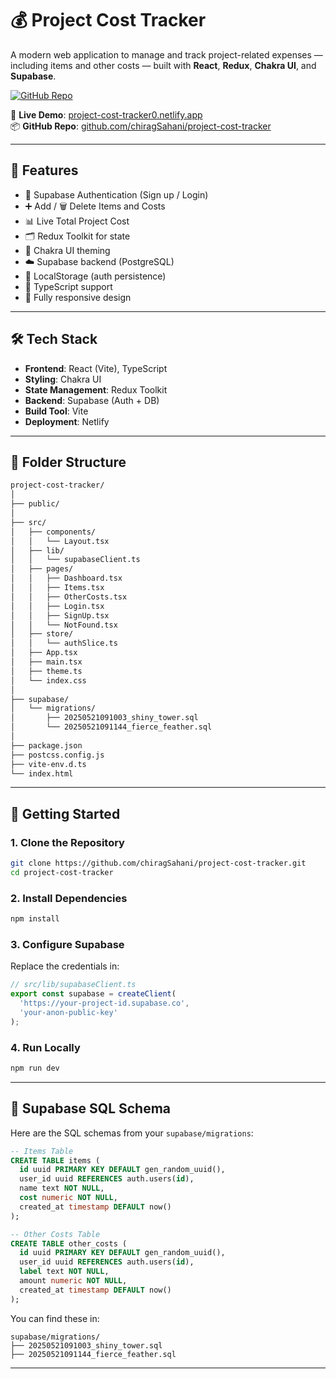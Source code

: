
# 💰 Project Cost Tracker

A modern web application to manage and track project-related expenses — including items and other costs — built with **React**, **Redux**, **Chakra UI**, and **Supabase**.


[![GitHub Repo](https://img.shields.io/github/stars/chiragSahani/project-cost-tracker?style=social)](https://github.com/chiragSahani/project-cost-tracker)

🔗 **Live Demo**: [project-cost-tracker0.netlify.app](https://project-cost-tracker0.netlify.app/)  
📦 **GitHub Repo**: [github.com/chiragSahani/project-cost-tracker](https://github.com/chiragSahani/project-cost-tracker)

---

## 🚀 Features

- 🔐 Supabase Authentication (Sign up / Login)
- ➕ Add / 🗑️ Delete Items and Costs
- 📊 Live Total Project Cost
- 🗂️ Redux Toolkit for state
- 🎨 Chakra UI theming
- ☁️ Supabase backend (PostgreSQL)
- 💾 LocalStorage (auth persistence)
- 🧪 TypeScript support
- 📱 Fully responsive design

---

## 🛠️ Tech Stack

- **Frontend**: React (Vite), TypeScript
- **Styling**: Chakra UI
- **State Management**: Redux Toolkit
- **Backend**: Supabase (Auth + DB)
- **Build Tool**: Vite
- **Deployment**: Netlify

---

## 📁 Folder Structure

```bash
project-cost-tracker/
│
├── public/
│
├── src/
│   ├── components/
│   │   └── Layout.tsx
│   ├── lib/
│   │   └── supabaseClient.ts
│   ├── pages/
│   │   ├── Dashboard.tsx
│   │   ├── Items.tsx
│   │   ├── OtherCosts.tsx
│   │   ├── Login.tsx
│   │   ├── SignUp.tsx
│   │   └── NotFound.tsx
│   ├── store/
│   │   └── authSlice.ts
│   ├── App.tsx
│   ├── main.tsx
│   ├── theme.ts
│   └── index.css
│
├── supabase/
│   └── migrations/
│       ├── 20250521091003_shiny_tower.sql
│       └── 20250521091144_fierce_feather.sql
│
├── package.json
├── postcss.config.js
├── vite-env.d.ts
└── index.html
````

---

## 🧪 Getting Started

### 1. Clone the Repository

```bash
git clone https://github.com/chiragSahani/project-cost-tracker.git
cd project-cost-tracker
```

### 2. Install Dependencies

```bash
npm install
```

### 3. Configure Supabase

Replace the credentials in:

```ts
// src/lib/supabaseClient.ts
export const supabase = createClient(
  'https://your-project-id.supabase.co',
  'your-anon-public-key'
);
```

### 4. Run Locally

```bash
npm run dev
```

---

## 🧾 Supabase SQL Schema

Here are the SQL schemas from your `supabase/migrations`:

```sql
-- Items Table
CREATE TABLE items (
  id uuid PRIMARY KEY DEFAULT gen_random_uuid(),
  user_id uuid REFERENCES auth.users(id),
  name text NOT NULL,
  cost numeric NOT NULL,
  created_at timestamp DEFAULT now()
);

-- Other Costs Table
CREATE TABLE other_costs (
  id uuid PRIMARY KEY DEFAULT gen_random_uuid(),
  user_id uuid REFERENCES auth.users(id),
  label text NOT NULL,
  amount numeric NOT NULL,
  created_at timestamp DEFAULT now()
);
```

You can find these in:

```
supabase/migrations/
├── 20250521091003_shiny_tower.sql
├── 20250521091144_fierce_feather.sql
```

---





